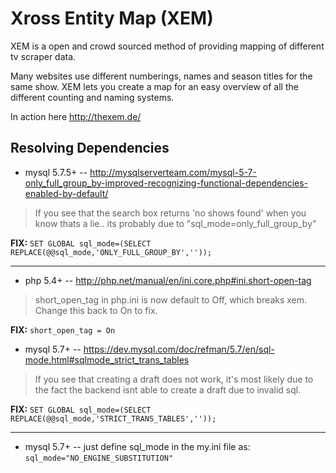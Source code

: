 Xross Entity Map (XEM)
======================

XEM is a open and crowd sourced method of providing mapping of different tv scraper data.

Many websites use different numberings, names and season titles for the same show.
XEM lets you create a map for an easy overview of all the different counting and naming systems.

In action here http://thexem.de/


## Resolving Dependencies

* mysql 5.7.5+ -- http://mysqlserverteam.com/mysql-5-7-only_full_group_by-improved-recognizing-functional-dependencies-enabled-by-default/

> If you see that the search box returns 'no shows found' when you know thats a lie.. its probably due to "sql_mode=only_full_group_by"

**FIX:** `SET GLOBAL sql_mode=(SELECT REPLACE(@@sql_mode,'ONLY_FULL_GROUP_BY',''));`

---

* php 5.4+ -- http://php.net/manual/en/ini.core.php#ini.short-open-tag

> short_open_tag in php.ini is now default to Off, which breaks xem. Change this back to On to fix.

**FIX:** `short_open_tag = On`

* mysql 5.7+ -- https://dev.mysql.com/doc/refman/5.7/en/sql-mode.html#sqlmode_strict_trans_tables

> If you see that creating a draft does not work, it's most likely due to the fact the backend isnt able to create a draft due to invalid sql.

**FIX:** `SET GLOBAL sql_mode=(SELECT REPLACE(@@sql_mode,'STRICT_TRANS_TABLES',''));`

---

* mysql 5.7+ -- just define sql_mode in the my.ini file as:  `sql_mode="NO_ENGINE_SUBSTITUTION"`

